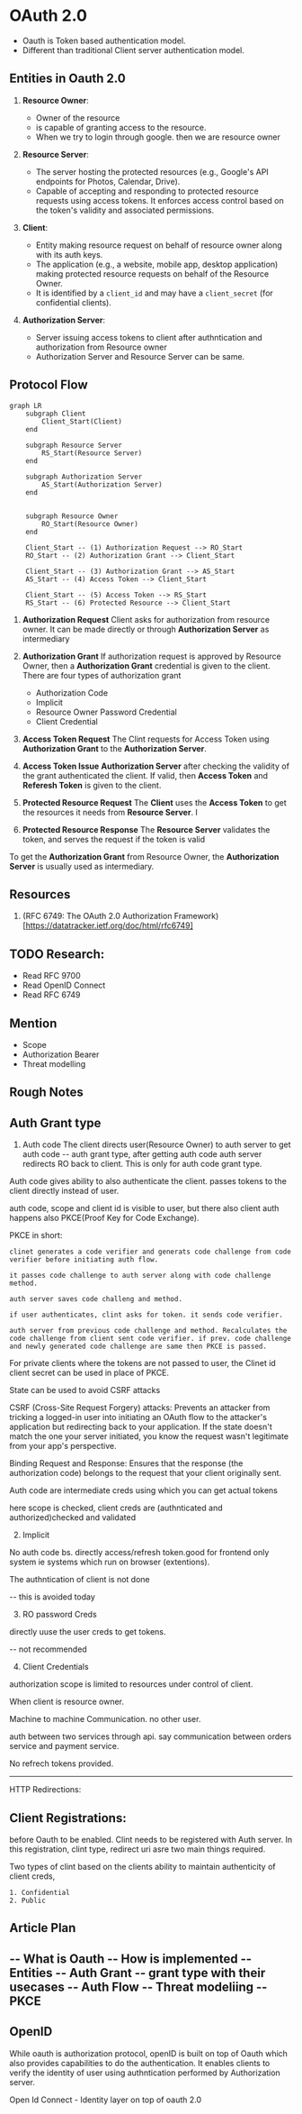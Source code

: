 # OAuth 2.0

- Oauth is Token based authentication model. 
- Different than traditional Client server authentication model.

## Entities in Oauth 2.0

1. **Resource Owner**:
    - Owner of the resource
    - is capable of granting access to the resource.
    - When we try to login through google. then we are resource owner

2. **Resource Server**:
    - The server hosting the protected resources (e.g., Google's API endpoints for Photos, Calendar, Drive).
    - Capable of accepting and responding to protected resource requests using access tokens. It enforces access control based on the token's validity and associated permissions.
    
3. **Client**:
    - Entity making resource request on behalf of resource owner along with its auth keys. 
    - The application (e.g., a website, mobile app, desktop application) making protected resource requests on behalf of the Resource Owner.
    - It is identified by a `client_id` and may have a `client_secret` (for confidential clients).

4. **Authorization Server**:
    - Server issuing access tokens to client after authntication and authorization from Resource owner
    - Authorization Server and Resource Server can be same.

## Protocol Flow

```mermaid
graph LR
    subgraph Client
        Client_Start(Client)
    end

    subgraph Resource Server
        RS_Start(Resource Server)
    end

    subgraph Authorization Server
        AS_Start(Authorization Server)
    end


    subgraph Resource Owner
        RO_Start(Resource Owner)
    end

    Client_Start -- (1) Authorization Request --> RO_Start
    RO_Start -- (2) Authorization Grant --> Client_Start

    Client_Start -- (3) Authorization Grant --> AS_Start
    AS_Start -- (4) Access Token --> Client_Start

    Client_Start -- (5) Access Token --> RS_Start
    RS_Start -- (6) Protected Resource --> Client_Start
```

1. **Authorization Request**
    Client asks for authorization from resource owner. It can be made directly or through **Authorization Server** as intermediary

2. **Authorization Grant**
    If authorization request is approved by Resource Owner, then a **Authorization Grant** credential is given to the client. There are four types of authorization grant

    - Authorization Code
    - Implicit
    - Resource Owner Password Credential
    - Client Credential

3. **Access Token Request**
    The Clint requests for Access Token using  **Authorization Grant** to the **Authorization Server**. 

4. **Access Token Issue**
    **Authorization Server** after checking the validity of the grant authenticated the client. If valid, then **Access Token** and **Referesh Token** is given to the client.

5. **Protected Resource Request**
    The **Client** uses the **Access Token** to get the resources it needs from **Resource Server**. I

6. **Protected Resource Response**
    The **Resource Server** validates the token, and serves the request if the token is valid

To get the **Authorization Grant** from Resource Owner, the **Authorization Server** is usually used as intermediary.

## Resources

1. (RFC 6749: The OAuth 2.0 Authorization Framework)[https://datatracker.ietf.org/doc/html/rfc6749]

## TODO Research:

- Read RFC 9700
- Read OpenID Connect
- Read RFC 6749
    
## Mention

- Scope
- Authorization Bearer
- Threat modelling

## Rough Notes

## Auth Grant type

1. Auth code
The client directs user(Resource Owner) to auth server to get auth code -- auth grant type, after getting auth code auth server redirects RO back to client. This is only for auth code grant type.

Auth code gives ability to also authenticate the client. passes tokens to the client directly instead of user. 

auth code, scope and client id is visible to user, but there also client auth happens also PKCE(Proof Key for Code Exchange).

PKCE in short:

    clinet generates a code verifier and generats code challenge from code verifier before initiating auth flow.

    it passes code challenge to auth server along with code challenge method.

    auth server saves code challeng and method.

    if user authenticates, clint asks for token. it sends code verifier.

    auth server from previous code challenge and method. Recalculates the code challenge from client sent code verifier. if prev. code challenge and newly generated code challenge are same then PKCE is passed.

For private clients where the tokens are not passed to user, the Clinet id client secret can be used in place of PKCE.

State can be used to avoid CSRF attacks

CSRF (Cross-Site Request Forgery) attacks: Prevents an attacker from tricking a logged-in user into initiating an OAuth flow to the attacker's application but redirecting back to your application. If the state doesn't match the one your server initiated, you know the request wasn't legitimate from your app's perspective.

Binding Request and Response: Ensures that the response (the authorization code) belongs to the request that your client originally sent.



Auth code are intermediate creds using which you can get actual tokens

here scope is checked, client creds are (authnticated and authorized)checked and validated 

2. Implicit

No auth code bs. directly access/refresh token.good for frontend only system ie systems which run on browser (extentions). 
 
The authntication of client is not done

-- this is avoided today

3. RO password Creds

directly uuse the user creds to get tokens. 

-- not recommended

4. Client Credentials

authorization scope is limited to resources under control of client.

When client is resource owner. 

Machine to machine Communication. no other user.

auth between two services through api. say communication between orders service and payment service.

No refrech tokens provided.

-------------------------------------------------------------

HTTP Redirections:
 
## Client Registrations:

before Oauth to be enabled. Clint needs to be registered with Auth server. In this registration, clint type, redirect uri asre two main things required.

Two types of clint based on the clients ability to maintain authenticity of client creds, 

    1. Confidential
    2. Public 



## Article Plan

-- What is Oauth
-- How is implemented
    -- Entities
    -- Auth Grant
        -- grant type with their usecases
    -- Auth Flow
-- Threat modeliing
    -- PKCE
-- 

## OpenID 

While oauth is authorization protocol, openID is built on top of Oauth which also provides capabilities to do the authentication. It enables clients to verify the identity of user using authntication performed by Authorization server. 

Open Id Connect
    - Identity layer on top of oauth 2.0 